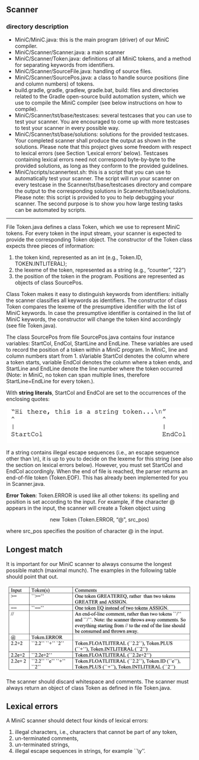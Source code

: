 ## Scanner

### directory description
- MiniC/MiniC.java: this is the main program (driver) of our MiniC compiler.
- MiniC/Scanner/Scanner.java: a main scanner
- MiniC/Scanner/Token.java: definitions of all MiniC tokens, and a method for separating keywords from identifiers.
- MiniC/Scanner/SourceFile.java: handling of source files.
- MiniC/Scanner/SourcePos.java: a class to handle source positions (line and column numbers) of tokens.
- build.gradle, gradle, gradlew, gradle.bat, build: files and directories related to the Gradle open-source build automation system, which we use to compile the MiniC compiler (see below instructions on how to compile).
- MiniC/Scanner/tst/base/testcases: several testcases that you can use to test your scanner. You are encouraged to come up with more testcases to test your scanner in every possible way.
- MiniC/Scanner/tst/base/solutions: solutions for the provided testcases.
Your completed scanner shall produce the output as shown in the solutions. Please note that this project gives some freedom with respect to lexical errors (see Section ‘Lexical errors’ below). Testcases containing lexical errors need not correspond byte-by-byte to the provided solutions, as long as they conform to the provided guidelines.
- MiniC/scripts/scannertest.sh: this is a script that you can use to automatically test your scanner. The script will run your scanner on every testcase in the Scanner/tst/base/testcases directory and compare the output to the corresponding solutions in Scanner/tst/base/solutions. Please note: this script is provided to you to help debugging your scanner. The second purpose is to show you how large testing tasks can be automated by scripts.

---

File Token.java defines a class Token, which we use to represent MiniC tokens. For every token in the input stream, your scanner is expected to provide the corresponding Token object. The constructor of the Token class expects three pieces of information:
1. the token kind, represented as an int (e.g., Token.ID, TOKEN.INTLITERAL);
2. the lexeme of the token, represented as a string (e.g., “counter”, “22”)
3. the position of the token in the program. Positions are represented as objects of class
SourcePos.

Class Token makes it easy to distinguish keywords from identifiers: initially the scanner classifies all keywords as identifiers. The constructor of class Token compares the lexeme of the presumptive identifier with the list of MiniC keywords. In case the presumptive identifier is contained in the list of MiniC keywords, the constructor will change the token kind accordingly (see file Token.java).

The class SourcePos from file SourcePos.java contains four instance variables: StartCol, EndCol, StartLine and EndLine. These variables are used to record the position of a token within a MiniC program. In MiniC, line and column numbers start from 1. sVariable StartCol denotes the column where a token starts, variable EndCol denotes the column where a token ends, and StartLine and EndLine denote the line number where the token occurred (Note: in MiniC, no token can span multiple lines, therefore StartLine=EndLine for every token.).

With **string literals**, StartCol and EndCol are set to the occurrences of the enclosing quotes:

<p align="center">
  <img src="../img/string_literal.png" alt="drawing" width="500"/>
</p>

If a string contains illegal escape sequences (i.e., an escape sequence other than \n), it is up to you to decide on the lexeme for this string (see also the section on lexical errors below).
However, you must set StartCol and EndCol accordingly.
When the end of file is reached, the parser returns an end-of-file token (Token.EOF).
This has already been implemented for you in Scanner.java.

**Error Token**: Token.ERROR is used like all other tokens: its spelling and position is set
according to the input. For example, if the character @ appears in the input, the scanner will
create a Token object using
<p align="center">
  new Token (Token.ERROR, “@”, src_pos)
</p>
where src_pos specifies the position of character @ in the input.

## Longest match

It is important for our MiniC scanner to always consume the longest possible match (maximal munch). The examples in the following table should point that out.

<p align="center">
  <img src="../img/longest_match.png" alt="drawing" width="600"/>
</p>

The scanner should discard whitespace and comments. The scanner must always return an object of class Token as defined in file Token.java.

## Lexical errors

A MiniC scanner should detect four kinds of lexical errors:
1. illegal characters, i.e., characters that cannot be part of any token,
2. un-terminated comments,
3. un-terminated strings,
4. illegal escape sequences in strings, for example ``\y’’.